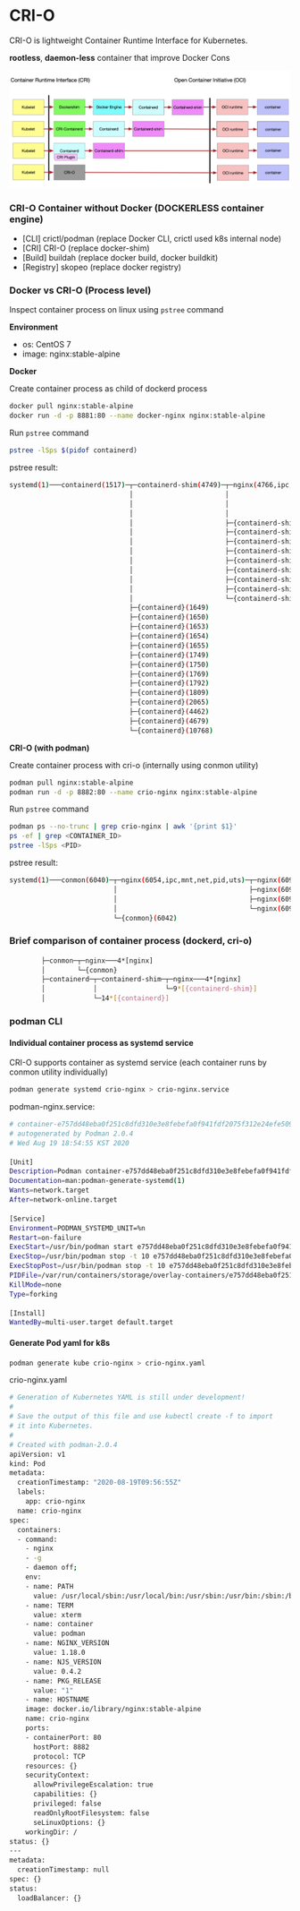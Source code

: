 # CRI-O

CRI-O is lightweight Container Runtime Interface for Kubernetes.

**rootless**, **daemon-less** container that improve Docker Cons

![cri](../images/CRI-and-OCI.png)

### CRI-O Container without Docker (DOCKERLESS container engine)

* [CLI] crictl/podman (replace Docker CLI, crictl used k8s internal node)
* [CRI] CRI-O (replace docker-shim)
* [Build] buildah (replace docker build, docker buildkit)
* [Registry] skopeo (replace docker registry)

### Docker vs CRI-O (Process level)
Inspect container process on linux using `pstree` command

**Environment**

* os: CentOS 7
* image: nginx:stable-alpine

**Docker**

Create container process as child of dockerd process
```sh
docker pull nginx:stable-alpine
docker run -d -p 8881:80 --name docker-nginx nginx:stable-alpine
```

Run `pstree` command
```sh
pstree -lSps $(pidof containerd)
```

pstree result:
```sh
systemd(1)───containerd(1517)─┬─containerd-shim(4749)─┬─nginx(4766,ipc,mnt,net,pid,uts)─┬─nginx(4818)
                              │                       │                                 ├─nginx(4819)
                              │                       │                                 ├─nginx(4820)
                              │                       │                                 └─nginx(4821)
                              │                       ├─{containerd-shim}(4750)
                              │                       ├─{containerd-shim}(4751)
                              │                       ├─{containerd-shim}(4752)
                              │                       ├─{containerd-shim}(4753)
                              │                       ├─{containerd-shim}(4754)
                              │                       ├─{containerd-shim}(4755)
                              │                       ├─{containerd-shim}(4756)
                              │                       ├─{containerd-shim}(4757)
                              │                       └─{containerd-shim}(4788)
                              ├─{containerd}(1649)
                              ├─{containerd}(1650)
                              ├─{containerd}(1653)
                              ├─{containerd}(1654)
                              ├─{containerd}(1655)
                              ├─{containerd}(1749)
                              ├─{containerd}(1750)
                              ├─{containerd}(1769)
                              ├─{containerd}(1792)
                              ├─{containerd}(1809)
                              ├─{containerd}(2065)
                              ├─{containerd}(4462)
                              ├─{containerd}(4679)
                              └─{containerd}(10768)
```

**CRI-O (with podman)**

Create container process with cri-o (internally using conmon utility)
```sh
podman pull nginx:stable-alpine
podman run -d -p 8882:80 --name crio-nginx nginx:stable-alpine
```

Run `pstree` command
```sh
podman ps --no-trunc | grep crio-nginx | awk '{print $1}'
ps -ef | grep <CONTAINER_ID>
pstree -lSps <PID>
```

pstree result:
```sh
systemd(1)───conmon(6040)─┬─nginx(6054,ipc,mnt,net,pid,uts)─┬─nginx(6092)
                          │                                 ├─nginx(6093)
                          │                                 ├─nginx(6094)
                          │                                 └─nginx(6095)
                          └─{conmon}(6042)

```

### Brief comparison of container process (dockerd, cri-o)
```sh
        ├─conmon─┬─nginx───4*[nginx]
        │        └─{conmon}
        ├─containerd─┬─containerd-shim─┬─nginx───4*[nginx]
        │            │                 └─9*[{containerd-shim}]
        │            └─14*[{containerd}]

```

### podman CLI

#### Individual container process as systemd service

CRI-O supports container as systemd service (each container runs by conmon utility individually)

```sh
podman generate systemd crio-nginx > crio-nginx.service
```

podman-nginx.service: 
```sh
# container-e757dd48eba0f251c8dfd310e3e8febefa0f941fdf2075f312e24efe50933a56.service
# autogenerated by Podman 2.0.4
# Wed Aug 19 18:54:55 KST 2020

[Unit]
Description=Podman container-e757dd48eba0f251c8dfd310e3e8febefa0f941fdf2075f312e24efe50933a56.service
Documentation=man:podman-generate-systemd(1)
Wants=network.target
After=network-online.target

[Service]
Environment=PODMAN_SYSTEMD_UNIT=%n
Restart=on-failure
ExecStart=/usr/bin/podman start e757dd48eba0f251c8dfd310e3e8febefa0f941fdf2075f312e24efe50933a56
ExecStop=/usr/bin/podman stop -t 10 e757dd48eba0f251c8dfd310e3e8febefa0f941fdf2075f312e24efe50933a56
ExecStopPost=/usr/bin/podman stop -t 10 e757dd48eba0f251c8dfd310e3e8febefa0f941fdf2075f312e24efe50933a56
PIDFile=/var/run/containers/storage/overlay-containers/e757dd48eba0f251c8dfd310e3e8febefa0f941fdf2075f312e24efe50933a56/userdata/conmon.pid
KillMode=none
Type=forking

[Install]
WantedBy=multi-user.target default.target
```

#### Generate Pod yaml for k8s

```sh
podman generate kube crio-nginx > crio-nginx.yaml
```

crio-nginx.yaml
```sh
# Generation of Kubernetes YAML is still under development!
#
# Save the output of this file and use kubectl create -f to import
# it into Kubernetes.
#
# Created with podman-2.0.4
apiVersion: v1
kind: Pod
metadata:
  creationTimestamp: "2020-08-19T09:56:55Z"
  labels:
    app: crio-nginx
  name: crio-nginx
spec:
  containers:
  - command:
    - nginx
    - -g
    - daemon off;
    env:
    - name: PATH
      value: /usr/local/sbin:/usr/local/bin:/usr/sbin:/usr/bin:/sbin:/bin
    - name: TERM
      value: xterm
    - name: container
      value: podman
    - name: NGINX_VERSION
      value: 1.18.0
    - name: NJS_VERSION
      value: 0.4.2
    - name: PKG_RELEASE
      value: "1"
    - name: HOSTNAME
    image: docker.io/library/nginx:stable-alpine
    name: crio-nginx
    ports:
    - containerPort: 80
      hostPort: 8882
      protocol: TCP
    resources: {}
    securityContext:
      allowPrivilegeEscalation: true
      capabilities: {}
      privileged: false
      readOnlyRootFilesystem: false
      seLinuxOptions: {}
    workingDir: /
status: {}
---
metadata:
  creationTimestamp: null
spec: {}
status:
  loadBalancer: {}
```


